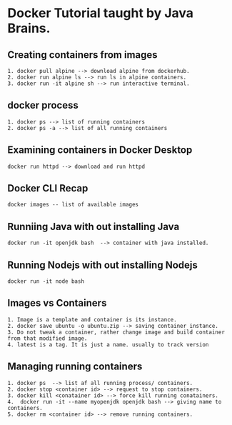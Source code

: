 # Docker Tutorial taught by Java Brains.

## Creating containers from images
``` 
1. docker pull alpine --> download alpine from dockerhub.
2. docker run alpine ls --> run ls in alpine containers.
3. docker run -it alpine sh --> run interactive terminal.

```

## docker process
```
1. docker ps --> list of running containers
2. docker ps -a --> list of all running containers
```

## Examining containers in Docker Desktop
```
docker run httpd --> download and run httpd
```

## Docker CLI Recap
```
docker images -- list of available images
```

## Runniing Java with out installing Java
```
docker run -it openjdk bash  --> container with java installed.
```

## Running Nodejs with out installing Nodejs
```
docker run -it node bash
```


## Images vs Containers
```
1. Image is a template and container is its instance.
2. docker save ubuntu -o ubuntu.zip --> saving container instance.
3. Do not tweak a container, rather change image and build container from that modified image.
4. latest is a tag. It is just a name. usually to track version
```

## Managing running containers
```
1. docker ps  --> list af all running process/ containers.
2. docker stop <container id> --> request to stop containers.
3. docker kill <conatainer id> --> force kill running conatainers.
4.  docker run -it --name myopenjdk openjdk bash --> giving name to containers.
5. docker rm <container id> --> remove running containers.
```
